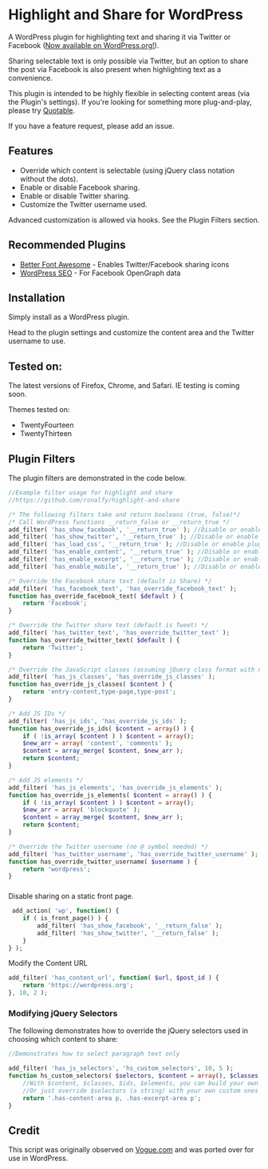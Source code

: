 Highlight and Share for WordPress
===================

A WordPress plugin for highlighting text and sharing it via Twitter or Facebook (<a href="https://wordpress.org/plugins/highlight-and-share/">Now available on WordPress.org!</a>).

Sharing selectable text is only possible via Twitter, but an option to share the post via Facebook is also present when highlighting text as a convenience. 

This plugin is intended to be highly flexible in selecting content areas (via the Plugin's settings).  If you're looking for something more plug-and-play, please try <a href="https://wordpress.org/plugins/quotable/">Quotable</a>.

If you have a feature request, please add an issue.

Features
----------------------

<ul>
<li>Override which content is selectable (using jQuery class notation without the dots).</li>
<li>Enable or disable Facebook sharing.</li>
<li>Enable or disable Twitter sharing.</li>
<li>Customize the Twitter username used.</li>
</ul>

Advanced customization is allowed via hooks.  See the Plugin Filters section.

Recommended Plugins
---------------------------------
<ul>
<li><a href="https://wordpress.org/plugins/better-font-awesome/">Better Font Awesome</a> - Enables Twitter/Facebook sharing icons</li>
<li><a href="https://wordpress.org/plugins/wordpress-seo/">WordPress SEO</a> - For Facebook OpenGraph data</li>
</ul>

Installation
---------------------
Simply install as a WordPress plugin.

Head to the plugin settings and customize the content area and the Twitter username to use.

Tested on:
----------------------
The latest versions of Firefox, Chrome, and Safari.  IE testing is coming soon.

Themes tested on:
* TwentyFourteen
* TwentyThirteen

Plugin Filters
---------------------

The plugin filters are demonstrated in the code below.
```php
//Example filter usage for highlight and share
//https://github.com/ronalfy/highlight-and-share

/* The following filters take and return booleans (true, false)*/
/* Call WordPress functions __return_false or __return_true */
add_filter( 'has_show_facebook', '__return_true' ); //Disable or enable facebook sharing
add_filter( 'has_show_twitter', '__return_true' ); //Disable or enable twitter sharing
add_filter( 'has_load_css', '__return_true' ); //Disable or enable plugin's CSS - Use your own
add_filter( 'has_enable_content', '__return_true' ); //Disable or enable main post content
add_filter( 'has_enable_excerpt', '__return_true' ); //Disable or enable excerpt content
add_filter( 'has_enable_mobile', '__return_true' ); //Disable or enable on mobile devices

/* Override the Facebook share text (default is Share) */
add_filter( 'has_facebook_text', 'has_override_facebook_text' );
function has_override_facebook_text( $default ) {
	return 'Facebook';	
}

/* Override the Twitter share text (default is Tweet) */
add_filter( 'has_twitter_text', 'has_override_twitter_text' );
function has_override_twitter_text( $default ) {
	return 'Twitter';	
}

/* Override the JavaScript classes (assuming jQuery class format with no periods) */
add_filter( 'has_js_classes', 'has_override_js_classes' );
function has_override_js_classes( $content ) {
	return 'entry-content,type-page,type-post';	
}

/* Add JS IDs */
add_filter( 'has_js_ids', 'has_override_js_ids' );
function has_override_js_ids( $content = array() ) {
	if ( !is_array( $content ) ) $content = array();
	$new_arr = array( 'content', 'comments' );
	$content = array_merge( $content, $new_arr );
	return $content;
}

/* Add JS elements */
add_filter( 'has_js_elements', 'has_override_js_elements' );
function has_override_js_elements( $content = array() ) {
	if ( !is_array( $content ) ) $content = array();
	$new_arr = array( 'blockquote' );
	$content = array_merge( $content, $new_arr );
	return $content;
}

/* Override the Twitter username (no @ symbol needed) */
add_filter( 'has_twitter_username', 'has_override_twitter_username' );
function has_override_twitter_username( $username ) {
	return 'wordpress';	
}
```

###
Disable sharing on a static front page.
```php
 add_action( 'wp', function() {
	if ( is_front_page() ) {
		add_filter( 'has_show_facebook', '__return_false' );
		add_filter( 'has_show_twitter', '__return_false' );
	}
} );
```
Modify the Content URL
```php
add_filter( 'has_content_url', function( $url, $post_id ) {
	return 'https://wordpress.org';
}, 10, 2 );
```

### Modifying jQuery Selectors
The following demonstrates how to override the jQuery selectors used in choosing which content to share:
```php
//Demonstrates how to select paragraph text only

add_filter( 'has_js_selectors', 'hs_custom_selectors', 10, 5 );
function hs_custom_selectors( $selectors, $content = array(), $classes = array(), $ids = array(), $elements = array() ) {
	//With $content, $classes, $ids, $elements, you can build your own selectors
	//Or just override $selectors (a string) with your own custom ones
	return '.has-content-area p, .has-excerpt-area p';	
}
```

Credit
-------------
This script was originally observed on <a href="http://www.vogue.com/">Vogue.com</a> and was ported over for use in WordPress.